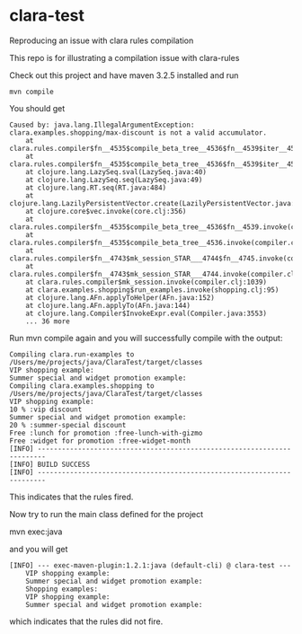 # clara-test
Reproducing an issue with clara rules compilation

This repo is for illustrating a compilation issue with clara-rules

Check out this project and have maven 3.2.5 installed and run

    mvn compile
    
You should get

    Caused by: java.lang.IllegalArgumentException: clara.examples.shopping/max-discount is not a valid accumulator.
        at clara.rules.compiler$fn__4535$compile_beta_tree__4536$fn__4539$iter__4540__4544$fn__4545$fn__4546.invoke(compiler.clj:840)
        at clara.rules.compiler$fn__4535$compile_beta_tree__4536$fn__4539$iter__4540__4544$fn__4545.invoke(compiler.clj:787)
        at clojure.lang.LazySeq.sval(LazySeq.java:40)
        at clojure.lang.LazySeq.seq(LazySeq.java:49)
        at clojure.lang.RT.seq(RT.java:484)
        at clojure.lang.LazilyPersistentVector.create(LazilyPersistentVector.java:31)
        at clojure.core$vec.invoke(core.clj:356)
        at clara.rules.compiler$fn__4535$compile_beta_tree__4536$fn__4539.invoke(compiler.clj:787)
        at clara.rules.compiler$fn__4535$compile_beta_tree__4536.invoke(compiler.clj:778)
        at clara.rules.compiler$fn__4743$mk_session_STAR___4744$fn__4745.invoke(compiler.clj:987)
        at clara.rules.compiler$fn__4743$mk_session_STAR___4744.invoke(compiler.clj:982)
        at clara.rules.compiler$mk_session.invoke(compiler.clj:1039)
        at clara.examples.shopping$run_examples.invoke(shopping.clj:95)
        at clojure.lang.AFn.applyToHelper(AFn.java:152)
        at clojure.lang.AFn.applyTo(AFn.java:144)
        at clojure.lang.Compiler$InvokeExpr.eval(Compiler.java:3553)
        ... 36 more

Run mvn compile again and you will successfully compile with the output:

    Compiling clara.run-examples to /Users/me/projects/java/ClaraTest/target/classes
    VIP shopping example:
    Summer special and widget promotion example:
    Compiling clara.examples.shopping to /Users/me/projects/java/ClaraTest/target/classes
    VIP shopping example:
    10 % :vip discount
    Summer special and widget promotion example:
    20 % :summer-special discount
    Free :lunch for promotion :free-lunch-with-gizmo
    Free :widget for promotion :free-widget-month
    [INFO] ------------------------------------------------------------------------
    [INFO] BUILD SUCCESS
    [INFO] ------------------------------------------------------------------------



This indicates that the rules fired.


Now try to run the main class defined for the project

mvn exec:java

and you will get

    [INFO] --- exec-maven-plugin:1.2.1:java (default-cli) @ clara-test ---
        VIP shopping example:
        Summer special and widget promotion example:
        Shopping examples:
        VIP shopping example:
        Summer special and widget promotion example:

which indicates that the rules did not fire.
